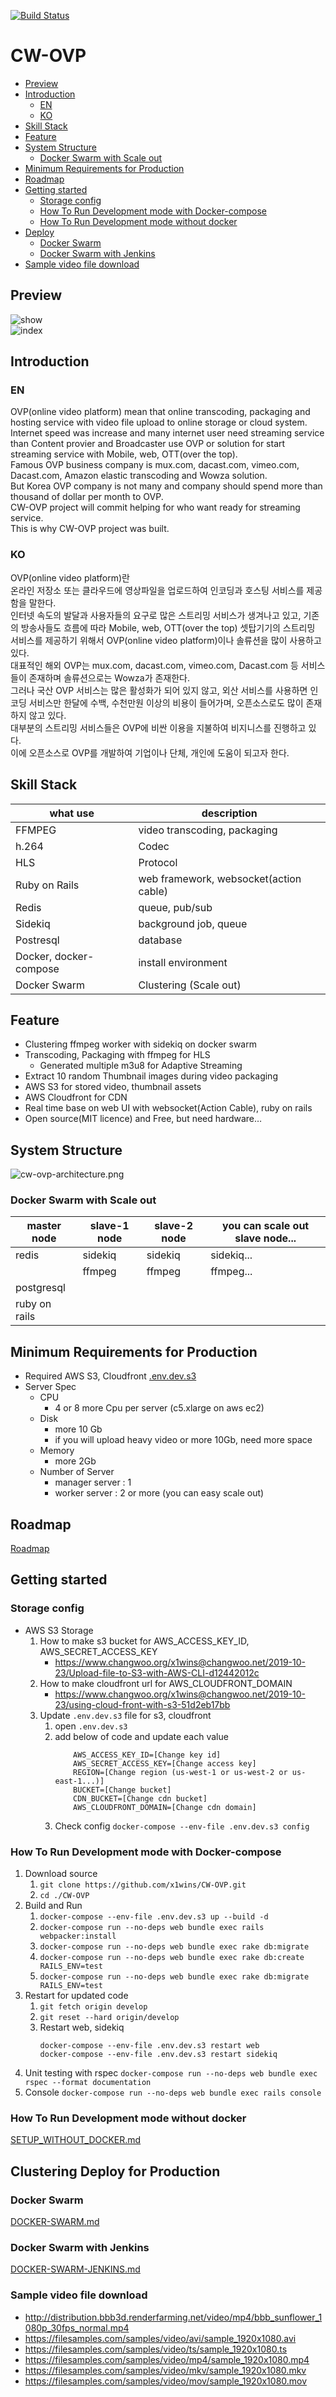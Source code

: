 [![Build Status](https://travis-ci.com/x1wins/CW-OVP.svg?branch=master)](https://travis-ci.com/x1wins/CW-OVP)

# CW-OVP
* [Preview](#Preview)
* [Introduction](#Introduction)
    * [EN](#EN)
    * [KO](#KO)
* [Skill Stack](#Skill-Stack)
* [Feature](#Feature)
* [System Structure](#System-Structure)
    * [Docker Swarm with Scale out](#Docker-Swarm-with-Scale-out)
* [Minimum Requirements for Production](#Minimum-Requirements-for-Production)
* [Roadmap](#Roadmap)
* [Getting started](#Getting-started)
    * [Storage config](#Storage-config)
    * [How To Run Development mode with Docker-compose](#How-To-Run-Development-mode-with-Docker-compose)
    * [How To Run Development mode without docker](#How-To-Run-Development-mode-without-docker)
* [Deploy](#Deploy)    
    * [Docker Swarm](#Docker-Swarm)    
    * [Docker Swarm with Jenkins](#Docker-Swarm-with-Jenkins)    
* [Sample video file download](#Sample-video-file-download)    

## Preview
![show](/screenshot/cw_ovp_show.png)          
![index](/screenshot/cw_ovp_index.png)

## Introduction
### EN
OVP(online video platform) mean that online transcoding, packaging and hosting service with video file upload to online storage or cloud system.<br/>
Internet speed was increase and many internet user need streaming service than Content provier and Broadcaster use OVP or solution for start streaming service with Mobile, web, OTT(over the top).<br/>
Famous OVP business company is mux.com, dacast.com, vimeo.com, Dacast.com, Amazon elastic transcoding and Wowza solution.<br/>
But Korea OVP company is not many and company should spend more than thousand of dollar per month to OVP.<br/>
CW-OVP project will commit helping for who want ready for streaming service.<br/>
This is why CW-OVP project was built.

### KO
OVP(online video platform)란<br/>
온라인 저장소 또는 클라우드에 영상파일을 업로드하여 인코딩과 호스팅 서비스를 제공함을 말한다.<br/>
인터넷 속도의 발달과 사용자들의 요구로 많은 스트리밍 서비스가 생겨나고 있고, 기존의 방송사들도 흐름에 따라  Mobile, web, OTT(over the top) 셋탑기기의 스트리밍 서비스를 제공하기 위해서 OVP(online video platform)이나 솔류션을 많이 사용하고 있다.<br/>
대표적인 해외 OVP는 mux.com, dacast.com, vimeo.com, Dacast.com 등 서비스들이 존재하며 솔류션으로는 Wowza가 존재한다.<br/>
그러나 국산 OVP 서비스는 많은 활성화가 되어 있지 않고, 외산 서비스를 사용하면 인코딩 서비스만 한달에 수백, 수천만원 이상의 비용이 들어가며, 오픈소스로도 많이 존재 하지 않고 있다.<br/>
대부분의 스트리밍 서비스들은 OVP에 비싼 이용을 지불하여 비지니스를 진행하고 있다.<br/>
이에 오픈소스로 OVP를 개발하여 기업이나 단체, 개인에 도움이 되고자 한다.

## Skill Stack
|what use|description|
|---|---|
|FFMPEG|video transcoding, packaging|
|h.264|Codec|
|HLS|Protocol|
|Ruby on Rails|web framework, websocket(action cable)|
|Redis|queue, pub/sub|
|Sidekiq|background job, queue|
|Postresql|database|
|Docker, docker-compose|install environment|
|Docker Swarm|Clustering (Scale out)|

## Feature
- Clustering ffmpeg worker with sidekiq on docker swarm
- Transcoding, Packaging with ffmpeg for HLS
    - Generated multiple m3u8 for Adaptive Streaming
- Extract 10 random Thumbnail images during video packaging
- AWS S3 for stored video, thumbnail assets
- AWS Cloudfront for CDN
- Real time base on web UI with websocket(Action Cable), ruby on rails
- Open source(MIT licence) and Free, but need hardware…

## System Structure
![cw-ovp-architecture.png](cw-ovp-architecture.png)
### Docker Swarm with Scale out
|master node|slave-1 node|slave-2 node|you can scale out slave node...|
|---|---|---|---|
|redis|sidekiq|sidekiq|sidekiq...|
| |ffmpeg|ffmpeg|ffmpeg...|
|postgresql||||
|ruby on rails||||

## Minimum Requirements for Production
- Required AWS S3, Cloudfront [.env.dev.s3](/.env.dev.s3)
- Server Spec
    - CPU
        - 4 or 8 more Cpu per server (c5.xlarge on aws ec2)
    - Disk
        - more 10 Gb
        - if you will upload heavy video or more 10Gb, need more space
    - Memory
        - more 2Gb
    - Number of Server
        - manager server : 1
        - worker server : 2 or more (you can easy scale out)

## Roadmap
[Roadmap](/ROADMAP.md)

## Getting started
### Storage config
* AWS S3 Storage
    1. How to make s3 bucket for AWS_ACCESS_KEY_ID, AWS_SECRET_ACCESS_KEY
        - https://www.changwoo.org/x1wins@changwoo.net/2019-10-23/Upload-file-to-S3-with-AWS-CLI-d12442012c
    2. How to make cloudfront url for AWS_CLOUDFRONT_DOMAIN 
        - https://www.changwoo.org/x1wins@changwoo.net/2019-10-23/using-cloud-front-with-s3-51d2eb17bb
    3. Update ```.env.dev.s3``` file for s3, cloudfront
        1. open ```.env.dev.s3```
        2. add below of code and update each value                                                              
            ```
                AWS_ACCESS_KEY_ID=[Change key id]
                AWS_SECRET_ACCESS_KEY=[Change access key]
                REGION=[Change region (us-west-1 or us-west-2 or us-east-1...)]  
                BUCKET=[Change bucket]
                CDN_BUCKET=[Change cdn bucket]
                AWS_CLOUDFRONT_DOMAIN=[Change cdn domain]
            ```    
        3. Check config
            ```docker-compose --env-file .env.dev.s3 config```

### How To Run Development mode with Docker-compose
1. Download source
    1. ```git clone https://github.com/x1wins/CW-OVP.git```
    2. ```cd ./CW-OVP```
2. Build and Run    
    1. ```docker-compose --env-file .env.dev.s3 up --build -d```
    2. ```docker-compose run --no-deps web bundle exec rails webpacker:install```
    3. ```docker-compose run --no-deps web bundle exec rake db:migrate```
    4. ```docker-compose run --no-deps web bundle exec rake db:create RAILS_ENV=test```
    4. ```docker-compose run --no-deps web bundle exec rake db:migrate RAILS_ENV=test```
3. Restart for updated code
    1. ```git fetch origin develop```
    2. ```git reset --hard origin/develop```
    3. Restart web, sidekiq
        ```
        docker-compose --env-file .env.dev.s3 restart web
        docker-compose --env-file .env.dev.s3 restart sidekiq
        ```
4. Unit testing with rspec
    ```docker-compose run --no-deps web bundle exec rspec --format documentation```
5. Console
    ```docker-compose run --no-deps web bundle exec rails console```

### How To Run Development mode without docker    
[SETUP_WITHOUT_DOCKER.md](/SETUP_WITHOUT_DOCKER.md)       
       
## Clustering Deploy for Production
### Docker Swarm
[DOCKER-SWARM.md](/DOCKER-SWARM.md)

### Docker Swarm with Jenkins
[DOCKER-SWARM-JENKINS.md](/DOCKER-SWARM-JENKINS.md)

### Sample video file download
- http://distribution.bbb3d.renderfarming.net/video/mp4/bbb_sunflower_1080p_30fps_normal.mp4              
- https://filesamples.com/samples/video/avi/sample_1920x1080.avi
- https://filesamples.com/samples/video/ts/sample_1920x1080.ts
- https://filesamples.com/samples/video/mp4/sample_1920x1080.mp4
- https://filesamples.com/samples/video/mkv/sample_1920x1080.mkv
- https://filesamples.com/samples/video/mov/sample_1920x1080.mov
